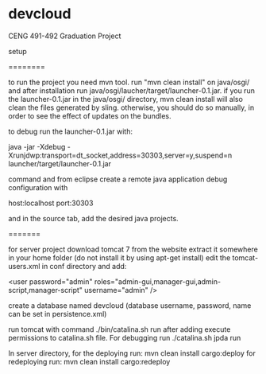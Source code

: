 devcloud
========

CENG 491-492 Graduation Project

setup

========

to run the project you need mvn tool.
run "mvn clean install" on java/osgi/ and after installation run java/osgi/laucher/target/launcher-0.1.jar.
if you run the launcher-0.1.jar in the java/osgi/ directory, mvn clean install will also clean the files generated by sling.
otherwise, you should do so manually, in order to see the effect of updates on the bundles.

to debug run the launcher-0.1.jar with:

java -jar -Xdebug -Xrunjdwp:transport=dt_socket,address=30303,server=y,suspend=n launcher/target/launcher-0.1.jar

command and from eclipse create a remote java application debug configuration with

host:localhost
port:30303

and in the source tab, add the desired java projects.

=======

for server project download tomcat 7 from the website
extract it somewhere in your home folder (do not install it by using apt-get install)
edit the tomcat-users.xml in conf directory and add:

&lt;user password="admin" roles="admin-gui,manager-gui,admin-script,manager-script" username="admin" /&gt;

create a database named devcloud (database username, password, name can be set in persistence.xml)

run tomcat with command ./bin/catalina.sh run after adding execute permissions to catalina.sh file. 
For debugging run ./catalina.sh jpda run

In server directory, for the deploying run: mvn clean install cargo:deploy
for redeploying run: mvn clean install cargo:redeploy
